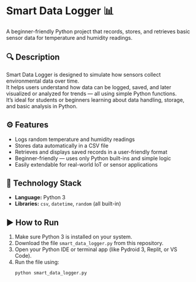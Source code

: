# Smart Data Logger 📊  
A beginner-friendly Python project that records, stores, and retrieves basic sensor data for temperature and humidity readings.

## 🔍 Description
Smart Data Logger is designed to simulate how sensors collect environmental data over time.  
It helps users understand how data can be logged, saved, and later visualized or analyzed for trends — all using simple Python functions.  
It’s ideal for students or beginners learning about data handling, storage, and basic analysis in Python.

## ⚙️ Features
- Logs random temperature and humidity readings
- Stores data automatically in a CSV file
- Retrieves and displays saved records in a user-friendly format
- Beginner-friendly — uses only Python built-ins and simple logic
- Easily extendable for real-world IoT or sensor applications

## 🧠 Technology Stack
- **Language:** Python 3  
- **Libraries:** `csv`, `datetime`, `random` (all built-in)

## ▶️ How to Run
1. Make sure Python 3 is installed on your system.  
2. Download the file `smart_data_logger.py` from this repository.  
3. Open your Python IDE or terminal app (like Pydroid 3, Replit, or VS Code).  
4. Run the file using:
   ```bash
   python smart_data_logger.py
